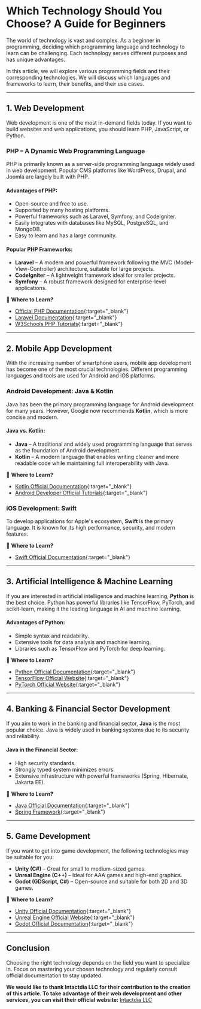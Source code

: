 # Which Technology Should You Choose? A Guide for Beginners

The world of technology is vast and complex. As a beginner in programming, deciding which programming language and technology to learn can be challenging. Each technology serves different purposes and has unique advantages.

In this article, we will explore various programming fields and their corresponding technologies. We will discuss which languages and frameworks to learn, their benefits, and their use cases.

---

## 1. Web Development

Web development is one of the most in-demand fields today. If you want to build websites and web applications, you should learn PHP, JavaScript, or Python.

### **PHP – A Dynamic Web Programming Language**

PHP is primarily known as a server-side programming language widely used in web development. Popular CMS platforms like WordPress, Drupal, and Joomla are largely built with PHP.

#### **Advantages of PHP:**
- Open-source and free to use.
- Supported by many hosting platforms.
- Powerful frameworks such as Laravel, Symfony, and CodeIgniter.
- Easily integrates with databases like MySQL, PostgreSQL, and MongoDB.
- Easy to learn and has a large community.

#### **Popular PHP Frameworks:**
- **Laravel** – A modern and powerful framework following the MVC (Model-View-Controller) architecture, suitable for large projects.
- **CodeIgniter** – A lightweight framework ideal for smaller projects.
- **Symfony** – A robust framework designed for enterprise-level applications.

📌 **Where to Learn?**
- [Official PHP Documentation](https://www.php.net/manual/en/){:target="_blank"}
- [Laravel Documentation](https://laravel.com/docs){:target="_blank"}
- [W3Schools PHP Tutorials](https://www.w3schools.com/php/){:target="_blank"}

---

## 2. Mobile App Development

With the increasing number of smartphone users, mobile app development has become one of the most crucial technologies. Different programming languages and tools are used for Android and iOS platforms.

### **Android Development: Java & Kotlin**

Java has been the primary programming language for Android development for many years. However, Google now recommends **Kotlin**, which is more concise and modern.

#### **Java vs. Kotlin:**
- **Java** – A traditional and widely used programming language that serves as the foundation of Android development.
- **Kotlin** – A modern language that enables writing cleaner and more readable code while maintaining full interoperability with Java.

📌 **Where to Learn?**
- [Kotlin Official Documentation](https://kotlinlang.org/docs/home.html){:target="_blank"}
- [Android Developer Official Tutorials](https://developer.android.com/){:target="_blank"}

### **iOS Development: Swift**

To develop applications for Apple's ecosystem, **Swift** is the primary language. It is known for its high performance, security, and modern features.

📌 **Where to Learn?**
- [Swift Official Documentation](https://developer.apple.com/swift/resources/){:target="_blank"}

---

## 3. Artificial Intelligence & Machine Learning

If you are interested in artificial intelligence and machine learning, **Python** is the best choice. Python has powerful libraries like TensorFlow, PyTorch, and scikit-learn, making it the leading language in AI and machine learning.

#### **Advantages of Python:**
- Simple syntax and readability.
- Extensive tools for data analysis and machine learning.
- Libraries such as TensorFlow and PyTorch for deep learning.

📌 **Where to Learn?**
- [Python Official Documentation](https://docs.python.org/3/){:target="_blank"}
- [TensorFlow Official Website](https://www.tensorflow.org/){:target="_blank"}
- [PyTorch Official Website](https://pytorch.org/){:target="_blank"}

---

## 4. Banking & Financial Sector Development

If you aim to work in the banking and financial sector, **Java** is the most popular choice. Java is widely used in banking systems due to its security and reliability.

#### **Java in the Financial Sector:**
- High security standards.
- Strongly typed system minimizes errors.
- Extensive infrastructure with powerful frameworks (Spring, Hibernate, Jakarta EE).

📌 **Where to Learn?**
- [Java Official Documentation](https://docs.oracle.com/en/java/){:target="_blank"}
- [Spring Framework](https://spring.io/){:target="_blank"}

---

## 5. Game Development

If you want to get into game development, the following technologies may be suitable for you:

- **Unity (C#)** – Great for small to medium-sized games.
- **Unreal Engine (C++)** – Ideal for AAA games and high-end graphics.
- **Godot (GDScript, C#)** – Open-source and suitable for both 2D and 3D games.

📌 **Where to Learn?**
- [Unity Official Documentation](https://learn.unity.com/){:target="_blank"}
- [Unreal Engine Official Website](https://www.unrealengine.com/en-US/){:target="_blank"}
- [Godot Official Documentation](https://docs.godotengine.org/en/stable/){:target="_blank"}

---

## Conclusion

Choosing the right technology depends on the field you want to specialize in. Focus on mastering your chosen technology and regularly consult official documentation to stay updated.

**We would like to thank Intactdia LLC for their contribution to the creation of this article. To take advantage of their web development and other services, you can visit their official website:** [Intactdia LLC](https://intactdia.com)
